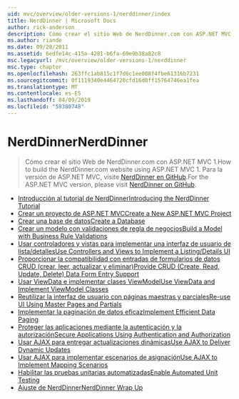 ```yaml
---
uid: mvc/overview/older-versions-1/nerddinner/index
title: NerdDinner | Microsoft Docs
author: rick-anderson
description: Cómo crear el sitio Web de NerdDinner.com con ASP.NET MVC 1. Para la versión de ASP.NET MVC 3, visite nerddinner en GitHub.
ms.author: riande
ms.date: 09/28/2011
ms.assetid: 6edfe14c-415a-4281-b6fa-69e9b38a82c8
msc.legacyurl: /mvc/overview/older-versions-1/nerddinner
msc.type: chapter
ms.openlocfilehash: 263ffc1ab815c1f7d6c1ee008f4fbe61316b7231
ms.sourcegitcommit: 0f1119340e4464720cfd16d0ff15764746ea1fea
ms.translationtype: MT
ms.contentlocale: es-ES
ms.lasthandoff: 04/09/2019
ms.locfileid: "59380748"
---
```

# <a name="nerddinner"></a><span data-ttu-id="a3778-104">NerdDinner</span><span class="sxs-lookup"><span data-stu-id="a3778-104">NerdDinner</span></span>

> <span data-ttu-id="a3778-105">Cómo crear el sitio Web de NerdDinner.com con ASP.NET MVC 1.</span><span class="sxs-lookup"><span data-stu-id="a3778-105">How to build the NerdDinner.com website using ASP.NET MVC 1.</span></span> <span data-ttu-id="a3778-106">Para la versión de ASP.NET MVC, visite [NerdDinner en GitHub](https://github.com/AspNetMVPSamples/NerdDinner).</span><span class="sxs-lookup"><span data-stu-id="a3778-106">For the ASP.NET MVC version, please visit [NerdDinner on GitHub](https://github.com/AspNetMVPSamples/NerdDinner).</span></span>


- [<span data-ttu-id="a3778-107">Introducción al tutorial de NerdDinner</span><span class="sxs-lookup"><span data-stu-id="a3778-107">Introducing the NerdDinner Tutorial</span></span>](introducing-the-nerddinner-tutorial.md)
- [<span data-ttu-id="a3778-108">Crear un proyecto de ASP.NET MVC</span><span class="sxs-lookup"><span data-stu-id="a3778-108">Create a New ASP.NET MVC Project</span></span>](create-a-new-aspnet-mvc-project.md)
- [<span data-ttu-id="a3778-109">Crear una base de datos</span><span class="sxs-lookup"><span data-stu-id="a3778-109">Create a Database</span></span>](create-a-database.md)
- [<span data-ttu-id="a3778-110">Crear un modelo con validaciones de regla de negocios</span><span class="sxs-lookup"><span data-stu-id="a3778-110">Build a Model with Business Rule Validations</span></span>](build-a-model-with-business-rule-validations.md)
- [<span data-ttu-id="a3778-111">Usar controladores y vistas para implementar una interfaz de usuario de lista/detalles</span><span class="sxs-lookup"><span data-stu-id="a3778-111">Use Controllers and Views to Implement a Listing/Details UI</span></span>](use-controllers-and-views-to-implement-a-listingdetails-ui.md)
- [<span data-ttu-id="a3778-112">Proporcionar la compatibilidad con entradas de formularios de datos CRUD (crear, leer, actualizar y eliminar)</span><span class="sxs-lookup"><span data-stu-id="a3778-112">Provide CRUD (Create, Read, Update, Delete) Data Form Entry Support</span></span>](provide-crud-create-read-update-delete-data-form-entry-support.md)
- [<span data-ttu-id="a3778-113">Usar ViewData e implementar clases ViewModel</span><span class="sxs-lookup"><span data-stu-id="a3778-113">Use ViewData and Implement ViewModel Classes</span></span>](use-viewdata-and-implement-viewmodel-classes.md)
- [<span data-ttu-id="a3778-114">Reutilizar la interfaz de usuario con páginas maestras y parciales</span><span class="sxs-lookup"><span data-stu-id="a3778-114">Re-use UI Using Master Pages and Partials</span></span>](re-use-ui-using-master-pages-and-partials.md)
- [<span data-ttu-id="a3778-115">Implementar la paginación de datos eficaz</span><span class="sxs-lookup"><span data-stu-id="a3778-115">Implement Efficient Data Paging</span></span>](implement-efficient-data-paging.md)
- [<span data-ttu-id="a3778-116">Proteger las aplicaciones mediante la autenticación y la autorización</span><span class="sxs-lookup"><span data-stu-id="a3778-116">Secure Applications Using Authentication and Authorization</span></span>](secure-applications-using-authentication-and-authorization.md)
- [<span data-ttu-id="a3778-117">Usar AJAX para entregar actualizaciones dinámicas</span><span class="sxs-lookup"><span data-stu-id="a3778-117">Use AJAX to Deliver Dynamic Updates</span></span>](use-ajax-to-deliver-dynamic-updates.md)
- [<span data-ttu-id="a3778-118">Usar AJAX para implementar escenarios de asignación</span><span class="sxs-lookup"><span data-stu-id="a3778-118">Use AJAX to Implement Mapping Scenarios</span></span>](use-ajax-to-implement-mapping-scenarios.md)
- [<span data-ttu-id="a3778-119">Habilitar las pruebas unitarias automatizadas</span><span class="sxs-lookup"><span data-stu-id="a3778-119">Enable Automated Unit Testing</span></span>](enable-automated-unit-testing.md)
- [<span data-ttu-id="a3778-120">Ajuste de NerdDinner</span><span class="sxs-lookup"><span data-stu-id="a3778-120">NerdDinner Wrap Up</span></span>](nerddinner-wrap-up.md)
